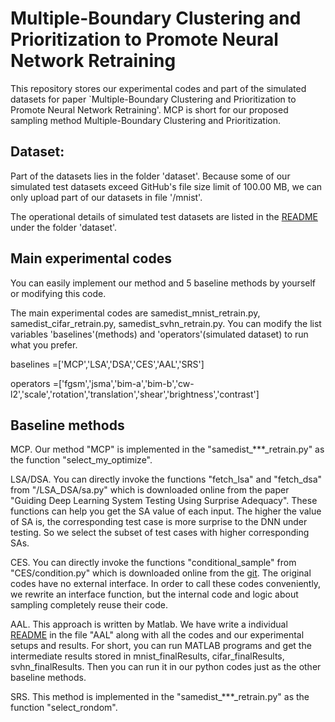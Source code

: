 # Multiple-Boundary Clustering and Prioritization to Promote Neural Network Retraining


This repository stores our experimental codes and part of the simulated datasets for paper `Multiple-Boundary Clustering and Prioritization to Promote Neural Network Retraining'. MCP is short for our proposed sampling method Multiple-Boundary Clustering and Prioritization.

## Dataset:
Part of the datasets lies in the folder 'dataset'. Because some of our simulated test datasets exceed GitHub's file size limit of 100.00 MB, we can only upload part of our datasets in file '/mnist'. 

The operational details of simulated test datasets are listed in the [README](https://github.com/actionabletest/MCP/blob/master/dataset/README.md) under the folder 'dataset'.


## Main experimental codes
You can easily implement our method and 5 baseline methods by yourself or modifying this code.

The main experimental codes are 
samedist_mnist_retrain.py, 
samedist_cifar_retrain.py, 
samedist_svhn_retrain.py. 
You can modify the list variables 'baselines'(methods) and 'operators'(simulated dataset) to run what you prefer.

baselines =['MCP','LSA','DSA','CES','AAL','SRS']

operators =['fgsm','jsma','bim-a','bim-b','cw-l2','scale','rotation','translation','shear','brightness','contrast']


## Baseline methods
MCP. Our method "MCP" is implemented in the "samedist_***_retrain.py" as the function "select_my_optimize".


LSA/DSA. You can directly invoke the functions "fetch_lsa" and "fetch_dsa" from "/LSA_DSA/sa.py" which is downloaded online from the paper "Guiding Deep Learning System Testing Using Surprise Adequacy". These functions can help you get the SA value of each input. The higher the value of SA is, the corresponding test case is more surprise to the DNN under testing. So we select the subset of test cases with higher corresponding SAs.

CES. You can directly invoke the functions "conditional_sample" from "CES/condition.py" which is downloaded online from the [git](https://github.com/Lizn-zn/DNNOpAcc). The original codes have no external interface. In order to call these codes conveniently, we rewrite an interface function, but the internal code and logic about sampling completely reuse their code.



AAL. This approach is written by Matlab. We have write a individual [README](https://github.com/actionabletest/MCP/blob/master/AAL/README.md) in the file "AAL" along with all the codes and our experimental setups and results. For short, you can run MATLAB programs and get the intermediate results stored in mnist_finalResults, cifar_finalResults, svhn_finalResults. Then you can run it in our python codes just as the other baseline methods. 

SRS. This method is implemented in the "samedist_***_retrain.py" as the function "select_rondom".


